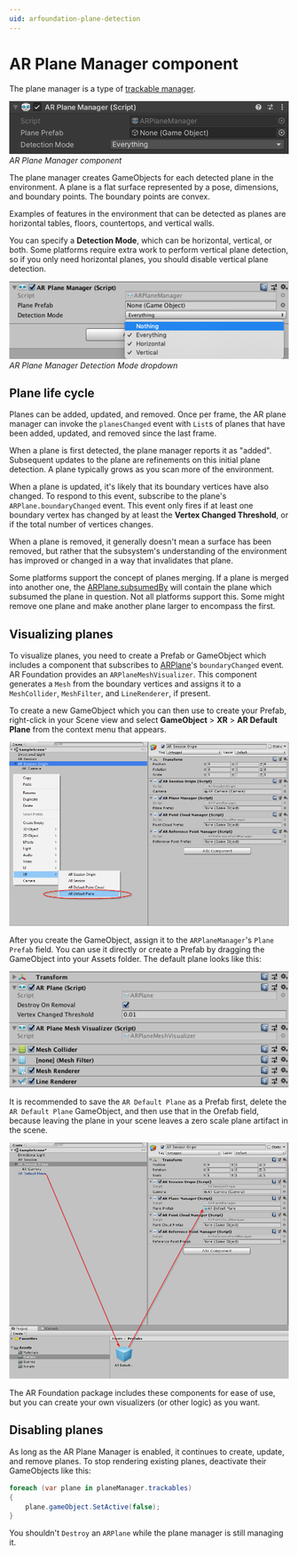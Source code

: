 ```yaml
---
uid: arfoundation-plane-detection
---
```

# AR Plane Manager component

The plane manager is a type of [trackable manager](xref:arfoundation-managers#trackables-and-trackable-managers).

![AR Plane Manager component](../images/ar-plane-manager.png)<br/>*AR Plane Manager component*

The plane manager creates GameObjects for each detected plane in the environment. A plane is a flat surface represented by a pose, dimensions, and boundary points. The boundary points are convex.

Examples of features in the environment that can be detected as planes are horizontal tables, floors, countertops, and vertical walls.

You can specify a **Detection Mode**, which can be horizontal, vertical, or both. Some platforms require extra work to perform vertical plane detection, so if you only need horizontal planes, you should disable vertical plane detection.

![The AR Plane Manager component Detection Modes dropdown shows four options: Nothing, Everything, Horizontal, and Vertical](../images/ar-plane-manager-detection-mode.png)<br/>*AR Plane Manager Detection Mode dropdown*

## Plane life cycle

Planes can be added, updated, and removed. Once per frame, the AR plane manager can invoke the `planesChanged` event with `List`s of planes that have been added, updated, and removed since the last frame.

When a plane is first detected, the plane manager reports it as "added". Subsequent updates to the plane are refinements on this initial plane detection. A plane typically grows as you scan more of the environment.

When a plane is updated, it's likely that its boundary vertices have also changed. To respond to this event, subscribe to the plane's `ARPlane.boundaryChanged` event. This event only fires if at least one boundary vertex has changed by at least the **Vertex Changed Threshold**, or if the total number of vertices changes.

When a plane is removed, it generally doesn't mean a surface has been removed, but rather that the subsystem's understanding of the environment has improved or changed in a way that invalidates that plane.

Some platforms support the concept of planes merging. If a plane is merged into another one, the [ARPlane.subsumedBy](xref:UnityEngine.XR.ARFoundation.ARPlane.subsumedBy) will contain the plane which subsumed the plane in question. Not all platforms support this. Some might remove one plane and make another plane larger to encompass the first.

## Visualizing planes

To visualize planes, you need to create a Prefab or GameObject which includes a component that subscribes to [ARPlane](xref:UnityEngine.XR.ARFoundation.ARPlane)'s `boundaryChanged` event. AR Foundation provides an `ARPlaneMeshVisualizer`. This component generates a `Mesh` from the boundary vertices and assigns it to a `MeshCollider`, `MeshFilter`, and `LineRenderer`, if present.

To create a new GameObject which you can then use to create your Prefab, right-click in your Scene view and select **GameObject** &gt; **XR** &gt; **AR Default Plane** from the context menu that appears.

![Creating a new AR Default Plane GameObject](../images/ar_default_plane.png)

After you create the GameObject, assign it to the `ARPlaneManager`'s `Plane Prefab` field. You can use it directly or create a Prefab by dragging the GameObject into your Assets folder. The default plane looks like this:

![Default AR plane](../images/ar-default-plane.png)

It is recommended to save the `AR Default Plane` as a Prefab first, delete the `AR Default Plane` GameObject, and then use that in the Orefab field, because leaving the plane in your scene leaves a zero scale plane artifact in the scene.

![Default AR Plane prefab](../images/ar_default_plane_as_prefab.png)

The AR Foundation package includes these components for ease of use, but you can create your own visualizers (or other logic) as you want.

## Disabling planes

As long as the AR Plane Manager is enabled, it continues to create, update, and remove planes. To stop rendering existing planes, deactivate their GameObjects like this:

```csharp
foreach (var plane in planeManager.trackables)
{
    plane.gameObject.SetActive(false);
}
```

You shouldn't `Destroy` an `ARPlane` while the plane manager is still managing it.
